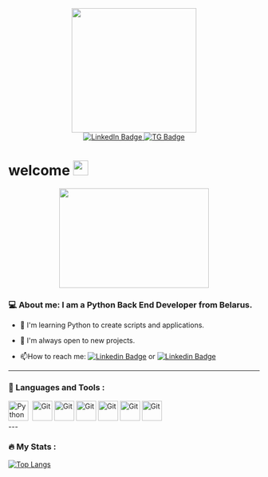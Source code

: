 <!--
**Bylba4kka/Bylba4ka** is a ✨ _special_ ✨ repository because its `README.md` (this file) appears on your GitHub profile.

Here are some ideas to get you started:

- 🔭 I’m currently working on ...
- 🌱 I’m currently learning ...
- 👯 I’m looking to collaborate on ...
- 🤔 I’m looking for help with ...
- 💬 Ask me about ...
- 📫 How to reach me: ...
- 😄 Pronouns: ...
- ⚡ Fun fact: ...
-->
<div id="header" align="center">
  <img src="https://robotdreams.cc/ckeditor/blog/160-7-redaktorov-koda-i-ide-dlya-python/opt/opt-new/new/thonny-min-min.gif" width="250"/>
</div>
<div id="badges" align="center">
  <a href="https://www.linkedin.com/in/%D0%B0%D0%BB%D0%B5%D0%BA%D1%81%D0%B5%D0%B9-%D0%BA%D0%BE%D0%B7%D0%BB%D0%BE%D0%B2%D1%81%D0%BA%D0%B8%D0%B9-067427271/">
    <img src="https://img.shields.io/badge/LinkedIn-blue?style=for-the-badge&logo=linkedin&logoColor=white" alt="LinkedIn Badge"/>
  </a>
  <a href="https://vk.com/moonylike">
    <img src="https://img.shields.io/badge/-telegram-blue?style=flat&logo=telegram&logoColor=white" alt="TG Badge"/>
  </a>
</div>

<h1>
  welcome
  <img src="https://media.giphy.com/media/hvRJCLFzcasrR4ia7z/giphy.gif" width="30px"/>
</h1>
<div align="center">
  <img src="https://media.giphy.com/media/v1.Y2lkPTc5MGI3NjExZGFqZXVtM2ZrMm11NWw2cnlnbG41YW1pNjFyZHUzNm1lOHlodjJpYiZlcD12MV9naWZzX3NlYXJjaCZjdD1n/3oKIPnAiaMCws8nOsE/giphy.gif" width="300" height="200"/>
</div>

### 💻 About me: I am a Python Back End Developer from Belarus.

- 🌱 I'm learning Python to create scripts and applications.

- 👯 I'm always open to new projects.

- 📫How to reach me: [![Linkedin Badge](https://img.shields.io/badge/-linkedin-blue?style=flat&logo=Linkedin&logoColor=white)](https://www.linkedin.com/in/алексей-козловский-067427271)
or [![Linkedin Badge](https://img.shields.io/badge/-telegram-blue?style=flat&logo=telegram&logoColor=white)](https://t.me/Bbylba4ka)
---

### 🔧 Languages and Tools :
<div>
  <img src="https://cdn.jsdelivr.net/gh/devicons/devicon@latest/icons/python/python-original.svg" title="Python" alt="Python" width="40" height="40"/>&nbsp;
  <img src="https://cdn.jsdelivr.net/gh/devicons/devicon@latest/icons/git/git-original-wordmark.svg" title="Git" **alt="Git" width="40" height="40"/>
<img src="https://cdn.jsdelivr.net/gh/devicons/devicon@latest/icons/selenium/selenium-original.svg" title="Git" **alt="Git" width="40" height="40"/>
<img src="https://cdn.jsdelivr.net/gh/devicons/devicon@latest/icons/fastapi/fastapi-original.svg" title="Git" **alt="Git" width="40" height="40"/>
<img src="https://cdn.jsdelivr.net/gh/devicons/devicon@latest/icons/docker/docker-original.svg" title="Git" **alt="Git" width="40" height="40"/>
<img src="https://cdn.jsdelivr.net/gh/devicons/devicon@latest/icons/postgresql/postgresql-original.svg" title="Git" **alt="Git" width="40" height="40"/>
<img src="https://cdn.jsdelivr.net/gh/devicons/devicon@latest/icons/vscode/vscode-original.svg" title="Git" **alt="Git" width="40" height="40"/>
</div>
---

### 🔥 My Stats :

  [![Top Langs](https://github-readme-stats.vercel.app/api/top-langs/?username=Bylba4kka&layout=compact&theme=vision-friendly-dark)](https://github.com/anuraghazra/github-readme-stats)



